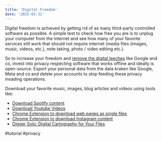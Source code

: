 ```yaml
---
title: 'Digital Freedom'
date: '2025-03-31'
---
```

Digital freedom is achieved by getting rid of as many third-party controlled software as possible. A simple test to check how free you are is to unplug your computer from the internet and see how many of your favorite services still work that should not require internet (media files (images, music, videos, etc.), note taking, photo / video editing etc.).

So to increase your freedom and [remove the digital leeches](https://seanpedersen.github.io/posts/google-ejector) like Google and co, invest into privacy respecting software that works offline and ideally is open-source. Export your personal data from the data kraken like Google, Meta and co and delete your accounts to stop feeding these privacy invading operations.

Download your favorite music, images, blog articles and videos using tools like:

- [Download Spotify content](https://github.com/spotDL/spotify-downloader)
- [Download Youtube Videos](https://github.com/ytdl-org/youtube-dl)
- [Chrome Extension to download web pages as single files](https://github.com/gildas-lormeau/SingleFile)
- [Chrome Extension to download Instagram content](https://chromewebstore.google.com/detail/toolkit-f%C3%BCr-instagram-her/flknhjeojpjfhcgpdaapoldgppnacnhl)
- [Digger Solo: Digital Cartography for Your Files](https://solo.digger.lol/)

#tutorial #privacy
